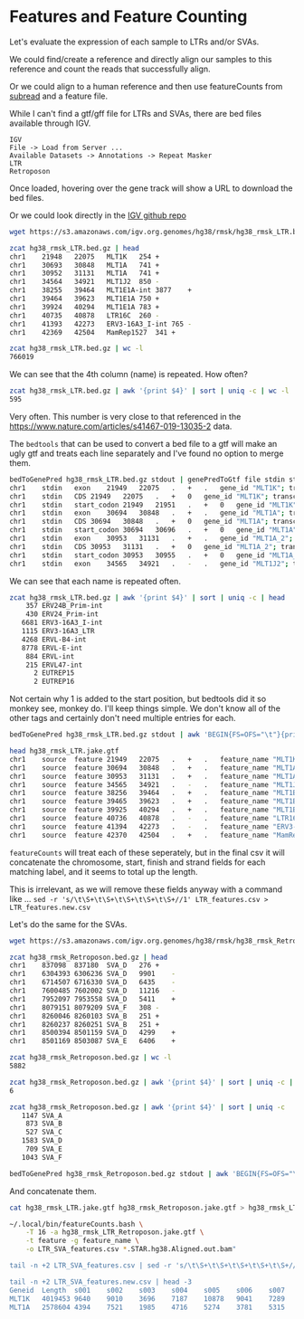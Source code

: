 
#	Features and Feature Counting


Let's evaluate the expression of each sample to LTRs and/or SVAs.

We could find/create a reference and directly align our samples to this reference and count the reads that successfully align.

Or we could align to a human reference and then use featureCounts from [subread](http://subread.sourceforge.net/) and a feature file.

While I can't find a gtf/gff file for LTRs and SVAs, there are bed files available through IGV.


```
IGV
File -> Load from Server ...
Available Datasets -> Annotations -> Repeat Masker 
LTR
Retroposon
```


Once loaded, hovering over the gene track will show a URL to download the bed files.

Or we could look directly in the [IGV github repo](https://github.com/igvteam/igv/blob/master/genomes/db/hg38/hg38_annotations.xml)


```BASH
wget https://s3.amazonaws.com/igv.org.genomes/hg38/rmsk/hg38_rmsk_LTR.bed.gz

zcat hg38_rmsk_LTR.bed.gz | head
chr1	21948	22075	MLT1K	254	+
chr1	30693	30848	MLT1A	741	+
chr1	30952	31131	MLT1A	741	+
chr1	34564	34921	MLT1J2	850	-
chr1	38255	39464	MLT1E1A-int	3877	+
chr1	39464	39623	MLT1E1A	750	+
chr1	39924	40294	MLT1E1A	783	+
chr1	40735	40878	LTR16C	260	-
chr1	41393	42273	ERV3-16A3_I-int	765	-
chr1	42369	42504	MamRep1527	341	+

zcat hg38_rmsk_LTR.bed.gz | wc -l
766019
```


We can see that the 4th column (name) is repeated. How often?


```BASH
zcat hg38_rmsk_LTR.bed.gz | awk '{print $4}' | sort | uniq -c | wc -l
595
```


Very often. This number is very close to that referenced in the https://www.nature.com/articles/s41467-019-13035-2 data.

The `bedtools` that can be used to convert a bed file to a gtf will make an ugly gtf and treats each line separately and I've found no option to merge them.


```BASH
bedToGenePred hg38_rmsk_LTR.bed.gz stdout | genePredToGtf file stdin stdout | head
chr1	stdin	exon	21949	22075	.	+	.	gene_id "MLT1K"; transcript_id "MLT1K"; exon_number "1"; exon_id "MLT1K.1";
chr1	stdin	CDS	21949	22075	.	+	0	gene_id "MLT1K"; transcript_id "MLT1K"; exon_number "1"; exon_id "MLT1K.1";
chr1	stdin	start_codon	21949	21951	.	+	0	gene_id "MLT1K"; transcript_id "MLT1K"; exon_number "1"; exon_id "MLT1K.1";
chr1	stdin	exon	30694	30848	.	+	.	gene_id "MLT1A"; transcript_id "MLT1A"; exon_number "1"; exon_id "MLT1A.1";
chr1	stdin	CDS	30694	30848	.	+	0	gene_id "MLT1A"; transcript_id "MLT1A"; exon_number "1"; exon_id "MLT1A.1";
chr1	stdin	start_codon	30694	30696	.	+	0	gene_id "MLT1A"; transcript_id "MLT1A"; exon_number "1"; exon_id "MLT1A.1";
chr1	stdin	exon	30953	31131	.	+	.	gene_id "MLT1A_2"; transcript_id "MLT1A_2"; exon_number "1"; exon_id "MLT1A_2.1";
chr1	stdin	CDS	30953	31131	.	+	0	gene_id "MLT1A_2"; transcript_id "MLT1A_2"; exon_number "1"; exon_id "MLT1A_2.1";
chr1	stdin	start_codon	30953	30955	.	+	0	gene_id "MLT1A_2"; transcript_id "MLT1A_2"; exon_number "1"; exon_id "MLT1A_2.1";
chr1	stdin	exon	34565	34921	.	-	.	gene_id "MLT1J2"; transcript_id "MLT1J2"; exon_number "1"; exon_id "MLT1J2.1";
```


We can see that each name is repeated often.


```BASH
zcat hg38_rmsk_LTR.bed.gz | awk '{print $4}' | sort | uniq -c | head
    357 ERV24B_Prim-int
    430 ERV24_Prim-int
   6681 ERV3-16A3_I-int
   1115 ERV3-16A3_LTR
   4268 ERVL-B4-int
   8778 ERVL-E-int
    884 ERVL-int
    215 ERVL47-int
      2 EUTREP15
      2 EUTREP16
```


Not certain why 1 is added to the start position, but bedtools did it so monkey see, monkey do.
I'll keep things simple. We don't know all of the other tags and certainly don't need multiple entries for each.


```BASH
bedToGenePred hg38_rmsk_LTR.bed.gz stdout | awk 'BEGIN{FS=OFS="\t"}{print $2,"source","feature",$4+1,$5,".",$3,".","feature_name \""$1"\""}' > hg38_rmsk_LTR.jake.gtf

head hg38_rmsk_LTR.jake.gtf
chr1	source	feature	21949	22075	.	+	.	feature_name "MLT1K"
chr1	source	feature	30694	30848	.	+	.	feature_name "MLT1A"
chr1	source	feature	30953	31131	.	+	.	feature_name "MLT1A"
chr1	source	feature	34565	34921	.	-	.	feature_name "MLT1J2"
chr1	source	feature	38256	39464	.	+	.	feature_name "MLT1E1A-int"
chr1	source	feature	39465	39623	.	+	.	feature_name "MLT1E1A"
chr1	source	feature	39925	40294	.	+	.	feature_name "MLT1E1A"
chr1	source	feature	40736	40878	.	-	.	feature_name "LTR16C"
chr1	source	feature	41394	42273	.	-	.	feature_name "ERV3-16A3_I-int"
chr1	source	feature	42370	42504	.	+	.	feature_name "MamRep1527"
```


`featureCounts` will treat each of these seperately, but in the final csv it will concatenate the chromosome, start, finish and strand fields for each matching label, and it seems to total up the length.

This is irrelevant, as we will remove these fields anyway with a command like ... `sed -r 's/\t\S+\t\S+\t\S+\t\S+\t\S+//1' LTR_features.csv > LTR_features.new.csv`

Let's do the same for the SVAs.


```BASH
wget https://s3.amazonaws.com/igv.org.genomes/hg38/rmsk/hg38_rmsk_Retroposon.bed.gz

zcat hg38_rmsk_Retroposon.bed.gz | head
chr1	837098	837180	SVA_D	276	+
chr1	6304393	6306236	SVA_D	9901	-
chr1	6714507	6716330	SVA_D	6435	-
chr1	7600485	7602002	SVA_D	11216	-
chr1	7952097	7953558	SVA_D	5411	+
chr1	8079151	8079209	SVA_F	308	-
chr1	8260046	8260103	SVA_B	251	+
chr1	8260237	8260251	SVA_B	251	+
chr1	8500394	8501159	SVA_D	4299	+
chr1	8501169	8503087	SVA_E	6406	+

zcat hg38_rmsk_Retroposon.bed.gz | wc -l
5882

zcat hg38_rmsk_Retroposon.bed.gz | awk '{print $4}' | sort | uniq -c | wc -l
6

zcat hg38_rmsk_Retroposon.bed.gz | awk '{print $4}' | sort | uniq -c
   1147 SVA_A
    873 SVA_B
    527 SVA_C
   1583 SVA_D
    709 SVA_E
   1043 SVA_F

bedToGenePred hg38_rmsk_Retroposon.bed.gz stdout | awk 'BEGIN{FS=OFS="\t"}{print $2,"source","feature",$4+1,$5,".",$3,".","feature_name \""$1"\""}' > hg38_rmsk_Retroposon.jake.gtf
```


And concatenate them.


```BASH
cat hg38_rmsk_LTR.jake.gtf hg38_rmsk_Retroposon.jake.gtf > hg38_rmsk_LTR_Retroposon.jake.gtf
```



```BASH
~/.local/bin/featureCounts.bash \
	-T 16 -a hg38_rmsk_LTR_Retroposon.jake.gtf \
	-t feature -g feature_name \
	-o LTR_SVA_features.csv *.STAR.hg38.Aligned.out.bam"

tail -n +2 LTR_SVA_features.csv | sed -r 's/\t\S+\t\S+\t\S+\t\S+\t\S+//1' > LTR_SVA_features.new.csv

tail -n +2 LTR_SVA_features.new.csv | head -3
Geneid	Length	s001	s002	s003	s004	s005	s006	s007	s008	s009	s010	s012	s013	s014	s015	s017	s018	s019	s020	s021	s023	s024	s025	s026	s028	s029	s033	s034	s036	s037	s038	s040	s041	s043	s044	s045	s046	s047	s048	s049	s051	s052	s053	s054	s055	s056	s057	s058	s059	s060	s061	s062	s063	s064	s065	s067	s068	s069	s070	s071	s072	s073	s074	s075	s076	s077	s079	s080	s083	s084	s086	s087	s089	s090	s091	s092	s093	s094	s095	s096	s097	s098	s099	s100	s101	s102	s103	s104	s105	s106	s107	s108	s110	s111	s112	s113	s114	s115	s116	s117	s119	s120	s122	s123	s124	s125	s126	s127	s128	s129	s130	s132	s133	s134	s135	s137	s139	s141	s142	s143	s144	s145	s146	s147	s150	s151	s152	s153	s155	s156	s157	s158	s159	s160	s161	s162	s163	s164	s165	s166	s167	s168	s169	s170	s171	s173	s174	s175	s176	s178	s179	s180	s181	s182	s183	s184	s185	s186	s187	s188	s189	s190	s191	s192	s193	s194	s197	s198	s199	s200	s201	s202	s203	s204	s205	s206	s207	s208	s209	s210	s212	s213	s214	s215	s216	s217	s218	s219	s221	s222	s224	s225	s226	s227	s228	s230	s231	s232	s233	s234	s235
MLT1K	4019453	9640	9010	3696	7187	10878	9041	7289	8477	5774	13994	5816	7426	7658	4594	8486	8255	7251	7668	9505	5314	7398	12797	22960	21627	10011	14769	12159	10297	20500	14047	13519	9024	6693	12407	10455	7892	10178	6636	6701	7779	9792	4663	14697	7834	14427	18964	8924	11214	13611	10872	13581	12352	10580	10295	10975	9656	12285	11883	9449	12038	5887	9650	12081	12676	13176	7519	12732	14170	17	6865	11296	10603	7306	4324	6502	9867	10886	11110	11116	7892	11121	8497	6385	10998	15508	10145	10809	6531	7929	7803	9626	6676	13075	10131	12508	7071	12362	4103	3157	19452	10130	11369	10013	9630	11451	11249	12194	12621	15438	12420	12489	9246	8122	11109	11584	9588	10635	13896	10030	10813	9526	7544	5286	11396	14107	11565	10823	9976	10594	7510	9911	8115	10597	10700	11082	10239	7615	14911	12322	11079	13173	7989	11624	6317	6997	8523	6162	9003	8064	5585	9527	10777	6695	8448	7201	5105	9771	8022	7298	6943	8037	9153	5036	8079	7981	8515	8149	8520	7842	7281	7422	6639	15129	7131	7581	8095	7290	5797	6955	7210	6247	7391	9310	6175	7719	5774	7071	9120	8075	6132	5989	4423	12107	5753	5789	8439	6980	7364	8890	7691
MLT1A	2578604	4394	7521	1985	4716	5274	3781	5315	5127	2753	7936	3169	4135	2901	2435	3532	4421	3202	2613	4279	2896	3149	7146	9837	9436	4684	8012	5858	6137	9765	8081	7053	5043	3153	5615	4269	3122	4433	3324	3597	3952	3957	1961	4747	4039	6844	11073	4802	5579	7442	6382	8316	4318	5566	4621	5558	3878	5377	5098	4993	5665	2857	5171	4626	5497	6030	3975	6740	5815	4	2837	4890	4406	3631	2438	4473	4213	3073	7327	6098	3932	5841	4333	2873	6365	7272	4325	6434	3266	3838	3132	5314	3531	5123	5003	5673	2771	5554	3286	4190	10526	4441	4965	3891	5936	5475	6649	6037	5654	7106	6082	4670	4309	3291	4441	6176	4169	3831	7897	4413	6552	3889	3755	2256	4813	7413	4937	4373	5752	4846	3091	4083	3929	5319	5127	6424	3985	3453	6443	6046	5017	6349	3216	4327	2740	3442	3679	2975	4413	3815	2039	4493	5107	3049	3854	3284	3146	4055	3907	3579	2856	4160	4288	2016	3870	3894	3331	3944	3863	3339	3654	2955	2963	8319	3015	3160	4382	3879	2977	4190	2919	2882	2806	4630	2170	3638	2255	3150	3814	3086	3373	3257	2335	4850	2561	2592	3895	3032	2919	3504	3597
```







